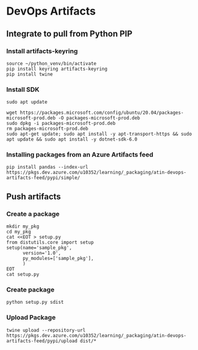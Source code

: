 # DevOps Artifacts
## Integrate to pull from Python PIP
### Install artifacts-keyring
```
source ~/python_venv/bin/activate
pip install keyring artifacts-keyring
pip install twine
```

### Install SDK
```
sudo apt update
```

```
wget https://packages.microsoft.com/config/ubuntu/20.04/packages-microsoft-prod.deb -O packages-microsoft-prod.deb
sudo dpkg -i packages-microsoft-prod.deb
rm packages-microsoft-prod.deb
sudo apt-get update; sudo apt install -y apt-transport-https && sudo apt update && sudo apt install -y dotnet-sdk-6.0
```

### Installing packages from an Azure Artifacts feed
```
pip install pandas --index-url https://pkgs.dev.azure.com/u10352/learning/_packaging/atin-devops-artifacts-feed/pypi/simple/
```


## Push artifacts
### Create a package
```
mkdir my_pkg
cd my_pkg
cat <<EOT > setup.py
from distutils.core import setup
setup(name='sample_pkg',
      version='1.0',
      py_modules=['sample_pkg'],
      )
EOT
cat setup.py
```

### Create package
```
python setup.py sdist
```

### Upload Package
```
twine upload --repository-url https://pkgs.dev.azure.com/u10352/learning/_packaging/atin-devops-artifacts-feed/pypi/upload dist/*
```
